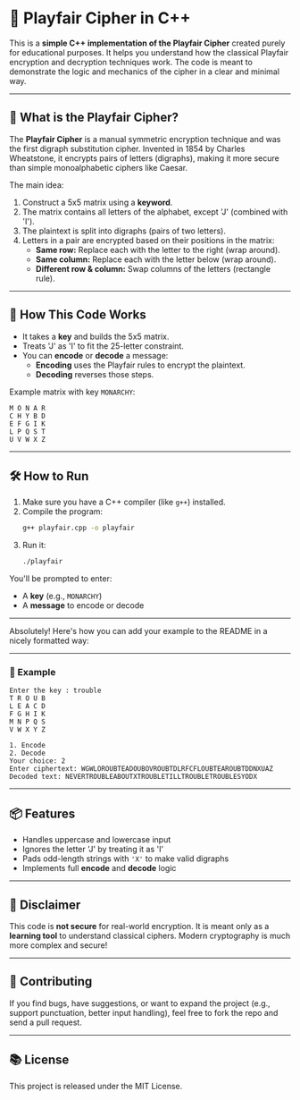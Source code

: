 # 🔐 Playfair Cipher in C++

This is a **simple C++ implementation of the Playfair Cipher** created purely for educational purposes. It helps you understand how the classical Playfair encryption and decryption techniques work. The code is meant to demonstrate the logic and mechanics of the cipher in a clear and minimal way.

---

## 📌 What is the Playfair Cipher?

The **Playfair Cipher** is a manual symmetric encryption technique and was the first digraph substitution cipher. Invented in 1854 by Charles Wheatstone, it encrypts pairs of letters (digraphs), making it more secure than simple monoalphabetic ciphers like Caesar.

The main idea:
1. Construct a 5x5 matrix using a **keyword**.
2. The matrix contains all letters of the alphabet, except 'J' (combined with 'I').
3. The plaintext is split into digraphs (pairs of two letters).
4. Letters in a pair are encrypted based on their positions in the matrix:
   - **Same row:** Replace each with the letter to the right (wrap around).
   - **Same column:** Replace each with the letter below (wrap around).
   - **Different row & column:** Swap columns of the letters (rectangle rule).

---

## 🧠 How This Code Works

- It takes a **key** and builds the 5x5 matrix.
- Treats 'J' as 'I' to fit the 25-letter constraint.
- You can **encode** or **decode** a message:
  - **Encoding** uses the Playfair rules to encrypt the plaintext.
  - **Decoding** reverses those steps.

Example matrix with key `MONARCHY`:

```
M O N A R
C H Y B D
E F G I K
L P Q S T
U V W X Z
```

---

## 🛠 How to Run

1. Make sure you have a C++ compiler (like `g++`) installed.
2. Compile the program:
   ```bash
   g++ playfair.cpp -o playfair
   ```
3. Run it:
   ```bash
   ./playfair
   ```

You'll be prompted to enter:
- A **key** (e.g., `MONARCHY`)
- A **message** to encode or decode

---

Absolutely! Here's how you can add your example to the README in a nicely formatted way:

---

### 🔑 Example

```
Enter the key : trouble
T R O U B 
L E A C D 
F G H I K 
M N P Q S 
V W X Y Z 

1. Encode
2. Decode
Your choice: 2
Enter ciphertext: WGWLOROUBTEADOUBOVROUBTDLRFCFLOUBTEAROUBTDDNXUAZ
Decoded text: NEVERTROUBLEABOUTXTROUBLETILLTROUBLETROUBLESYODX
```

---

## 📦 Features

- Handles uppercase and lowercase input
- Ignores the letter 'J' by treating it as 'I'
- Pads odd-length strings with `'X'` to make valid digraphs
- Implements full **encode** and **decode** logic

---

## 📝 Disclaimer

This code is **not secure** for real-world encryption. It is meant only as a **learning tool** to understand classical ciphers. Modern cryptography is much more complex and secure!

---

## 🤝 Contributing

If you find bugs, have suggestions, or want to expand the project (e.g., support punctuation, better input handling), feel free to fork the repo and send a pull request.

---

## 📚 License

This project is released under the MIT License.

